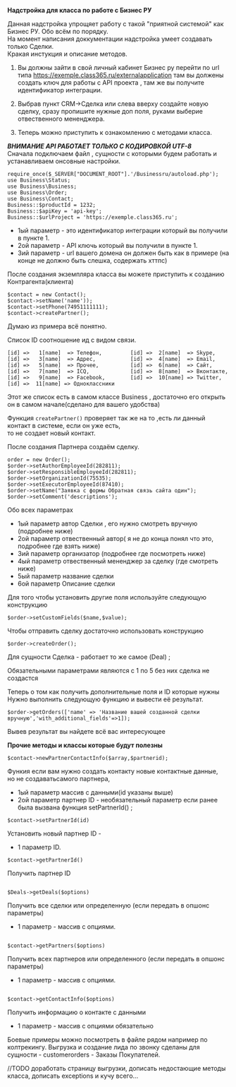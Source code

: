 **Надстройка для класса по работе с Бизнес РУ**

Данная надстройка упрощяет  работу с такой "приятной системой" как Бизнес РУ. Обо всём по порядку.  
На момент написания доккументации надстройка умеет создавать только Сделки.  
Кракая инстукция и описание методов.

1. Вы должны зайти в свой личный кабинет Бизнес ру перейти по url типа https://exemple.class365.ru/externalapplication там вы должены создать ключ для работы с API проекта
, там же вы получите идентификатор интеграции. 
2. Выбрав пункт CRM->Сделка или слева вверху создайте новую сделку, сразу пропишите нужные доп поля,  руками выберие отвественного мененджера.

3. Теперь можно приступить к ознакомлению с методами класса.

***ВНИМАНИЕ API РАБОТАЕТ ТОЛЬКО С КОДИРОВКОЙ UTF-8***  
Сначала подключаем файл , сущности с которыми будем работать и  устанавливаем онсовные настройки.
```
require_once($_SERVER["DOCUMENT_ROOT"].'/Businessru/autoload.php');
use Business\Status;
use Business\Business;
use Business\Order;
use Business\Contact;
Business::$productId = 1232;
Business::$apiKey = 'api-key';
Business::$urlProject = 'https://exemple.class365.ru';
```
* 1ый параметр - это идентификатор интеграции который вы получили в пункте 1.
* 2ой параметр - API ключь  который вы получили в пункте 1. 
* 3ий параметр - url вашего домена  он должен быть как в примере (на конце не 
должно быть слешка, содержать хттпс)
 
После создания экземпляра класса вы можете приступить к созданию Контрагента(клиента) 

```
$contact = new Contact();
$contact->setName('name'));
$contact->setPhone(74951111111);
$contact->createPartner();
```

Думаю из примера всё понятно.

Список ID  соотношение ид с видом связи.
```
[id] =>   1[name]  => Телефон,         [id] =>  2[name]  => Skype,
[id] =>   3[name]  => Адрес,           [id] =>  4[name]  => Email,
[id] =>   5[name]  => Прочее,          [id] =>  6[name]  => Сайт,
[id] =>   7[name]  => ICQ,             [id] =>  8[name]  => Вконтакте,
[id] =>   9[name]  => Facebook,        [id] =>  10[name] => Twitter,
[id] =>  11[name] => Одноклассники
```
Этот же список есть в самом классе Business , достаточно его открыть он в самом начале(сделано для вашего удобства)

Функция `createPartner()` проверяет так же на  то ,есть ли данный контакт в системе, если он уже есть,  
то  не создает новый контакт.

После создания Партнера  создаём сделку.
```
order = new Order();
$order->setAuthorEmployeeId(282811);
$order->setResponsibleEmployeeId(282811);
$order->setOrganizationId(75535);
$order->setExecutorEmployeeId(87410);
$order->setName("Заявка с формы Обратная связь сайта один");
$order->setComment('descriptions');

```
Обо всех параметрах
* 1ый параметр автор  Сделки , его нужно смотреть вручную (подробнее ниже)
* 2ой параметр отвественный автор( я не до конца понял что это, подробнее где взять ниже)
* 3ий параметр организатор (подробнее где посмотреть ниже)
* 4ый параметр отвественный мененджер за сделку (где смотреть ниже)
* 5ый параметр название сделки
* 6ой параметр Описание сделки

Для того чтобы установить другие поля используйте следующую конструкцию
```
$order->setCustomFields($name,$value);
```

Чтобы отправить сделку достаточно использовать конструкцию
```
$order->createOrder();
```
Для сущности Сделка - работает то же самое (Deal) ;

Обязательными параметрами являются с 1 по 5 без них сделка не создастся

Теперь о том как получить  дополнительные поля и ID которые нужны
Нужно выполнить следующую функцию и вывести её результат.
```
$order->getOrders(['name' => 'Название вашей созданной сделки вручную','with_additional_fields'=>1]);
```
Вывев результат вы найдете всё вас интересующее

****Прочие методы и классы которые будут полезны****

```
$contact->newPartnerContactInfo($array,$partnerid);
```
Функия если вам нужно создать контакту новые контактные данные,  
 но не создаватьсамого партнера, 
 * 1ый параметр массив с данными(id указаны выше)
 * 2ой параметр партнер ID - необязательный параметр если ранее была вызвана функция setPartnerId() ; 
 
```
$contact->setPartnerId(id)
```
Установить новый партнер ID - 
* 1 параметр ID.


```
$contact->getPartnerId()
```

Получить партнер ID

```

$Deals->getDeals($options)
```
Получить все сделки или определенную (если передать в  опшонс параметры)
* 1 параметр  - массив с опциями.

```

$contact->getPartners($options)
```
Получить всех партнеров или определенного (если передать в  опшонс параметры)
* 1 параметр  - массив с опциями.

```

$contact->getContactInfo($options)
```
Получить информацию о контакте с данными 
* 1 параметр  - массив с опциями обязательно

Боевые примеры можно посмотреть в файле рядом  например по колтрекингу.
Выгрузка и создание лида по звонку сделаны для сущности - customerorders - Заказы Покупателей.


//TODO доработать страницу выгрузки, дописать недостающие методы класса,  дописать  exceptions  и кучу всего...

